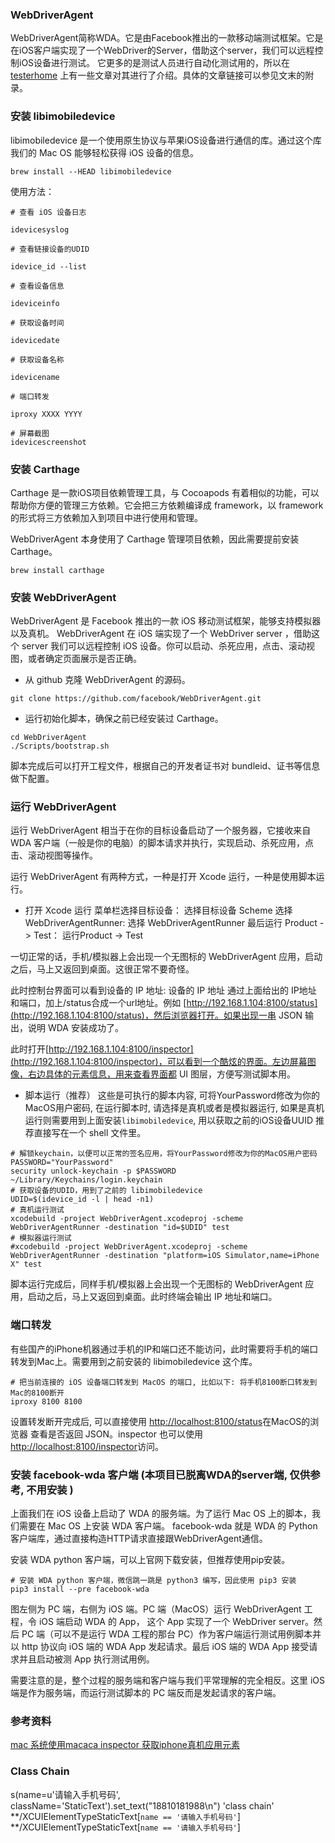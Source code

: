 ### WebDriverAgent
WebDriverAgent简称WDA。它是由Facebook推出的一款移动端测试框架。它是在iOS客户端实现了一个WebDriver的Server，借助这个server，我们可以远程控制iOS设备进行测试。
它更多的是测试人员进行自动化测试用的，所以在 [testerhome](https://testerhome.com/topics/4904) 上有一些文章对其进行了介绍。具体的文章链接可以参见文末的附录。

### 安装 libimobiledevice
libimobiledevice 是一个使用原生协议与苹果iOS设备进行通信的库。通过这个库我们的 Mac OS 能够轻松获得 iOS 设备的信息。

```
brew install --HEAD libimobiledevice
```

使用方法：
```
# 查看 iOS 设备日志

idevicesyslog

# 查看链接设备的UDID

idevice_id --list

# 查看设备信息

ideviceinfo

# 获取设备时间

idevicedate

# 获取设备名称

idevicename

# 端口转发

iproxy XXXX YYYY

# 屏幕截图
idevicescreenshot
```

### 安装 Carthage
Carthage 是一款iOS项目依赖管理工具，与 Cocoapods 有着相似的功能，可以帮助你方便的管理三方依赖。它会把三方依赖编译成 framework，以 framework 的形式将三方依赖加入到项目中进行使用和管理。

WebDriverAgent 本身使用了 Carthage 管理项目依赖，因此需要提前安装 Carthage。
```
brew install carthage
```

### 安装 WebDriverAgent
WebDriverAgent 是 Facebook 推出的一款 iOS 移动测试框架，能够支持模拟器以及真机。
WebDriverAgent 在 iOS 端实现了一个 WebDriver server ，借助这个 server 我们可以远程控制 iOS 设备。你可以启动、杀死应用，点击、滚动视图，或者确定页面展示是否正确。

- 从 github 克隆 WebDriverAgent 的源码。
```
git clone https://github.com/facebook/WebDriverAgent.git
```

- 运行初始化脚本，确保之前已经安装过 Carthage。
```
cd WebDriverAgent
./Scripts/bootstrap.sh
```
脚本完成后可以打开工程文件，根据自己的开发者证书对 bundleid、证书等信息做下配置。

### 运行 WebDriverAgent
运行 WebDriverAgent 相当于在你的目标设备启动了一个服务器，它接收来自 WDA 客户端（一般是你的电脑）的脚本请求并执行，实现启动、杀死应用，点击、滚动视图等操作。

运行 WebDriverAgent 有两种方式，一种是打开 Xcode 运行，一种是使用脚本运行。

- 打开 Xcode 运行
菜单栏选择目标设备：
选择目标设备
Scheme 选择 WebDriverAgentRunner:
选择 WebDriverAgentRunner
最后运行 Product -> Test：
运行Product -> Test

一切正常的话，手机/模拟器上会出现一个无图标的 WebDriverAgent 应用，启动之后，马上又返回到桌面。这很正常不要奇怪。

此时控制台界面可以看到设备的 IP 地址:
设备的 IP 地址
通过上面给出的 IP地址 和端口，加上/status合成一个url地址。例如 [http://192.168.1.104:8100/status](http://192.168.1.104:8100/status)，然后浏览器打开。如果出现一串 JSON 输出，说明 WDA 安装成功了。

此时打开[http://192.168.1.104:8100/inspector](http://192.168.1.104:8100/inspector)，可以看到一个酷炫的界面。左边屏幕图像，右边具体的元素信息，用来查看界面都 UI 图层，方便写测试脚本用。


- 脚本运行（推荐）
这些是可执行的脚本内容, 可将YourPassword修改为你的MacOS用户密码, 在运行脚本时, 请选择是真机或者是模拟器运行, 如果是真机运行则需要用到上面安装`libimobiledevice`, 用以获取之前的iOS设备UUID
推荐直接写在一个 shell 文件里。
```
# 解锁keychain，以便可以正常的签名应用，将YourPassword修改为你的MacOS用户密码
PASSWORD="YourPassword" 
security unlock-keychain -p $PASSWORD ~/Library/Keychains/login.keychain
# 获取设备的UDID，用到了之前的 libimobiledevice
UDID=$(idevice_id -l | head -n1)
# 真机运行测试
xcodebuild -project WebDriverAgent.xcodeproj -scheme WebDriverAgentRunner -destination "id=$UDID" test
# 模拟器运行测试
#xcodebuild -project WebDriverAgent.xcodeproj -scheme WebDriverAgentRunner -destination "platform=iOS Simulator,name=iPhone X" test
```

脚本运行完成后，同样手机/模拟器上会出现一个无图标的 WebDriverAgent 应用，启动之后，马上又返回到桌面。此时终端会输出 IP 地址和端口。

### 端口转发
有些国产的iPhone机器通过手机的IP和端口还不能访问，此时需要将手机的端口转发到Mac上。需要用到之前安装的 libimobiledevice 这个库。
```
# 把当前连接的 iOS 设备端口转发到 MacOS 的端口, 比如以下: 将手机8100断口转发到Mac的8100断开
iproxy 8100 8100
```
设置转发断开完成后, 可以直接使用 [http://localhost:8100/status](http://localhost:8100/status)在MacOS的浏览器 查看是否返回 JSON。inspector 也可以使用 [http://localhost:8100/inspector](http://localhost:8100/inspector )访问。


### 安装 facebook-wda 客户端 (本项目已脱离WDA的server端, 仅供参考, 不用安装 )
上面我们在 iOS 设备上启动了 WDA 的服务端。为了运行 Mac OS 上的脚本，我们需要在 Mac OS 上安装 WDA 客户端。
facebook-wda 就是 WDA 的 Python 客户端库，通过直接构造HTTP请求直接跟WebDriverAgent通信。

安装 WDA python 客户端，可以上官网下载安装，但推荐使用pip安装。
```
# 安装 WDA python 客户端，微信跳一跳是 python3 编写，因此使用 pip3 安装
pip3 install --pre facebook-wda
```

图左侧为 PC 端，右侧为 iOS 端。PC 端（MacOS）运行 WebDriverAgent 工程，令 iOS 端启动 WDA 的 App， 这个 App 实现了一个 WebDriver server。然后 PC 端（可以不是运行 WDA 工程的那台 PC）作为客户端运行测试用例脚本并以 http 协议向 iOS 端的 WDA App 发起请求。最后 iOS 端的 WDA App 接受请求并且启动被测 App 执行测试用例。

需要注意的是，整个过程的服务端和客户端与我们平常理解的完全相反。这里 iOS 端是作为服务端，而运行测试脚本的 PC 端反而是发起请求的客户端。


### 参考资料
[mac 系统使用macaca inspector 获取iphone真机应用元素](https://www.cnblogs.com/testway/p/6298126.html?utm_source=itdadao&utm_medium=referral)



### Class Chain 
 s(name=u'请输入手机号码', className='StaticText').set_text("18810181988\n")
 'class chain' 
 **/XCUIElementTypeStaticText[`name == '请输入手机号码'`]
 **/XCUIElementTypeStaticText[`name == '请输入手机号码'`]

